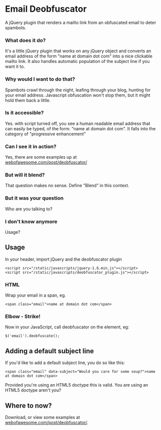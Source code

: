 # Email Deobfuscator #

A jQuery plugin that renders a mailto link from an obfuscated email to deter spambots.

### What does it do? ##

It's a little jQuery plugin that works on any jQuery object and converts an email address of the form "name at domain dot com" into a nice clickable mailto link. It also handles automatic population of the subject line if you want it to.

### Why would I want to do that? ###

Spambots crawl through the night, leafing through your blog, hunting for your email address. Javascript obfuscation won't stop them, but it might hold them back a little.

### Is it accessible? ###

Yes. with script turned off, you see a human readable email address that can easily be typed, of the form: "name at domain dot com". It falls into the category of "progressive enhancement"

### Can I see it in action? ###

Yes, there are some examples up at [webofawesome.com/post/deobfuscator/](http://webofawesome.com/post/deobfuscator/)

### But will it blend? ###

That question makes no sense. Define "Blend" in this context.

### But it was your question ###

Who are you talking to?

### I don't know anymore ###

Usage?

## Usage ##

In your header, import jQuery and the deobfuscator plugin

    <script src="/static/javascripts/jquery-1.6.min.js"></script>
    <script src="/static/javascripts/deobfuscator_plugin.js"></script>
    
### HTML ###

Wrap your email in a span, eg.

    <span class="email">name at domain dot com</span>
    
### Elbow - Strike! ####
    
Now in your JavaScript, call deobfuscator on the element, eg:

    $('email').deobfuscate();
    
## Adding a default subject line ##

If you'd like to add a default subject line, you do so like this:

    <span class="email" data-subject="Would you care for some soup?">name at domain dot com</span>

Provided you're using an HTML5 doctype this is valid. You are using an HTML5 doctype aren't you?

## Where to now? ##

Download, or view some examples at [webofawesome.com/post/deobfuscator/](http://webofawesome.com/post/deobfuscator/).